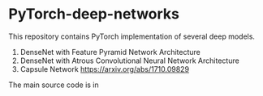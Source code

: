 # PyTorch-deep-networks

This repository contains PyTorch implementation of several deep models. 

1. DenseNet with Feature Pyramid Network Architecture 
2. DenseNet with Atrous Convolutional Neural Network Architecture
3. Capsule Network https://arxiv.org/abs/1710.09829

The main source code is in 
